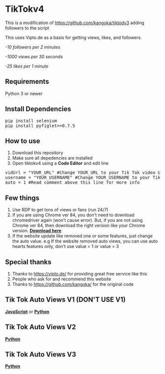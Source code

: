 # TikTokv4

This is a modification of https://github.com/kangoka/tiktodv3 adding followers to the script

This uses Vipto.de as a basis for getting views, likes, and followers.

*-10 followers per 2 minutes*

*-1000 views per 30 seconds*

*-25 likes per 1 minute*

## Requirements
Python 3 or newer

## Install Dependencies

<pre>pip install selenium                                                                             
pip install pyfiglet==0.7.5</pre>

## How to use

1. Download this repository
2. Make sure all depedencies are installed
2. Open tiktokv4 using a **Code Editor** and edit line 
<pre>vidUrl = "YOUR_URL" #Change YOUR_URL to your Tik Tok video URL
username = "YOUR_USERNAME" #Change YOUR_USERNAME to your Tik Tok username
auto = 1 #Read comment above this line for more info</pre>

## Few things
1. Use RDP to get tons of views or fans (run 24/7)
2. If you are using Chrome ver 84, you don't need to download chromedriver again (won't cause error). But, if you are not using Chrome ver 84, then download the right version like your Chrome version. [**Download here**](https://chromedriver.chromium.org/downloads)
3. If the website update like removed one or some features, just change the auto value. e.g If the website removed auto views, you can use auto hearts features only, don't use value = 1 or value = 3

## Special thanks
1. Thanks to https://vipto.de/ for providing great free service like this
2. People who ask for and recommend this website
3. Thanks to https://github.com/kangoka/ for the original code 

## Tik Tok Auto Views V1 (DON'T USE V1)
[**JavaScript**](https://github.com/kangoka/tiktok-autoviews) or 
[**Python**](https://github.com/kangoka/tiktok-autoviews-py)

## Tik Tok Auto Views V2
[**Python**](https://github.com/kangoka/tiktok-autoviewsv2-py)

## Tik Tok Auto Views V3
[**Python**](https://github.com/kangoka/tiktodv3)
